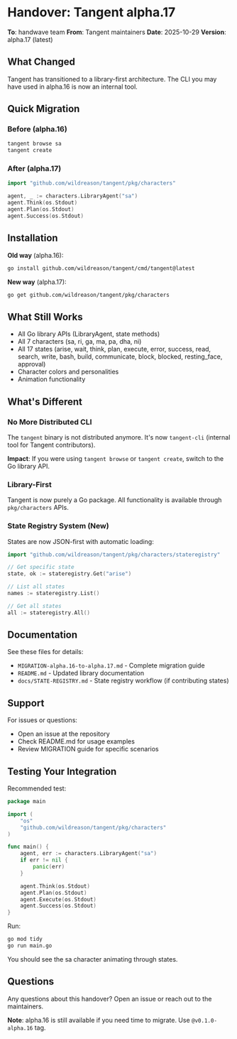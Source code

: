 # Handover: Tangent alpha.17

**To**: handwave team
**From**: Tangent maintainers
**Date**: 2025-10-29
**Version**: alpha.17 (latest)

## What Changed

Tangent has transitioned to a library-first architecture. The CLI you may have used in alpha.16 is now an internal tool.

## Quick Migration

### Before (alpha.16)
```bash
tangent browse sa
tangent create
```

### After (alpha.17)
```go
import "github.com/wildreason/tangent/pkg/characters"

agent, _ := characters.LibraryAgent("sa")
agent.Think(os.Stdout)
agent.Plan(os.Stdout)
agent.Success(os.Stdout)
```

## Installation

**Old way** (alpha.16):
```bash
go install github.com/wildreason/tangent/cmd/tangent@latest
```

**New way** (alpha.17):
```bash
go get github.com/wildreason/tangent/pkg/characters
```

## What Still Works

* All Go library APIs (LibraryAgent, state methods)
* All 7 characters (sa, ri, ga, ma, pa, dha, ni)
* All 17 states (arise, wait, think, plan, execute, error, success, read, search, write, bash, build, communicate, block, blocked, resting_face, approval)
* Character colors and personalities
* Animation functionality

## What's Different

### No More Distributed CLI

The `tangent` binary is not distributed anymore. It's now `tangent-cli` (internal tool for Tangent contributors).

**Impact**: If you were using `tangent browse` or `tangent create`, switch to the Go library API.

### Library-First

Tangent is now purely a Go package. All functionality is available through `pkg/characters` APIs.

### State Registry System (New)

States are now JSON-first with automatic loading:

```go
import "github.com/wildreason/tangent/pkg/characters/stateregistry"

// Get specific state
state, ok := stateregistry.Get("arise")

// List all states
names := stateregistry.List()

// Get all states
all := stateregistry.All()
```

## Documentation

See these files for details:

* `MIGRATION-alpha.16-to-alpha.17.md` - Complete migration guide
* `README.md` - Updated library documentation
* `docs/STATE-REGISTRY.md` - State registry workflow (if contributing states)

## Support

For issues or questions:
* Open an issue at the repository
* Check README.md for usage examples
* Review MIGRATION guide for specific scenarios

## Testing Your Integration

Recommended test:

```go
package main

import (
    "os"
    "github.com/wildreason/tangent/pkg/characters"
)

func main() {
    agent, err := characters.LibraryAgent("sa")
    if err != nil {
        panic(err)
    }

    agent.Think(os.Stdout)
    agent.Plan(os.Stdout)
    agent.Execute(os.Stdout)
    agent.Success(os.Stdout)
}
```

Run:
```bash
go mod tidy
go run main.go
```

You should see the sa character animating through states.

## Questions

Any questions about this handover? Open an issue or reach out to the maintainers.

**Note**: alpha.16 is still available if you need time to migrate. Use `@v0.1.0-alpha.16` tag.
